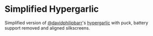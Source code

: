 # Simplified Hypergarlic

Simplified version of [@davidphilipbarr](https://github.com/davidphilipbarr)'s [hypergarlic](https://github.com/davidphilipbarr/hypergolic/tree/main/hypergarlic) with puck, battery support removed and aligned silkscreens.

